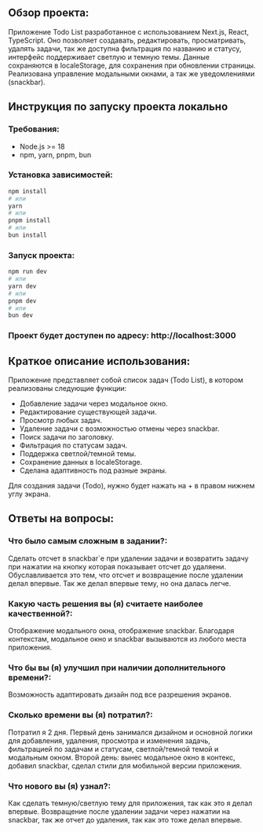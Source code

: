## Обзор проекта:

Приложение Todo List разработанное с использованием Next.js, React, TypeScript. Оно позволяет создавать, редактировать, просматривать, удалять задачи, так же доступна фильтрация по названию и статусу, интерфейс поддерживает светлую и темную темы. Данные сохраняются в localeStorage, для сохранения при обновлении страницы. Реализована управление модальными окнами, а так же уведомлениями (snackbar).

## Инструкция по запуску проекта локально

### Требования:

- Node.js >= 18
- npm, yarn, pnpm, bun

### Установка зависимостей:

```bash
npm install
# или
yarn
# или
pnpm install
# или
bun install
```

### Запуск проекта:

```bash
npm run dev
# или
yarn dev
# или
pnpm dev
# или
bun dev
```
### Проект будет доступен по адресу: http://localhost:3000 

## Краткое описание использования:

Приложение представляет собой список задач (Todo List), в котором реализованы следующие функции:
- Добавление задачи через модальное окно.
- Редактирование существующей задачи.
- Просмотр любых задач.
- Удаление задачи с возможностью отмены через snackbar.
- Поиск задачи по заголовку.
- Фильтрация по статусам задач.
- Поддержка светлой/темной темы.
- Сохранение данных в localeStorage.
- Сделана адаптивность под разные экраны.

Для создания задачи (Todo), нужно будет нажать на + в правом нижнем углу экрана.


## Ответы на вопросы:

### Что было самым сложным в задании?:

Сделать отсчет в snackbar`е при удалении задачи и возвратить задачу при нажатии на кнопку которая показывает отсчет до удаляени. Обуславливается это тем, что отсчет и возвращение после удалении делал впервые. Так же делал впервые тему, но она далась легче.

### Какую часть решения вы (я) считаете наиболее качественной?:

Отображение модального окна, отображение snackbar. Благодаря контекстам, модальное окно и snackbar вызываются из любого места приложения.

### Что бы вы (я) улучшил при наличии дополнительного времени?:

Возможность адаптировать дизайн под все разрешения экранов.

### Сколько времени вы (я) потратил?:

Потратил я 2 дня. Первый день занимался дизайном и основной логики для добавления, удаления, просмотра и изменения задачь, фильтрацией по задачам и статусам, светлой/темной темой и модальным окном. Второй день: вынес модальное окно в контекс, добавил snackbar, сделал стили для мобильной версии приложения.

### Что нового вы (я) узнал?:

Как сделать темную/светлую тему для приложения, так как это я делал впервые. Возвращение после удалении задачи через нажатии на snackbar, так же отчет до удаления, так как это тоже делал впервые.